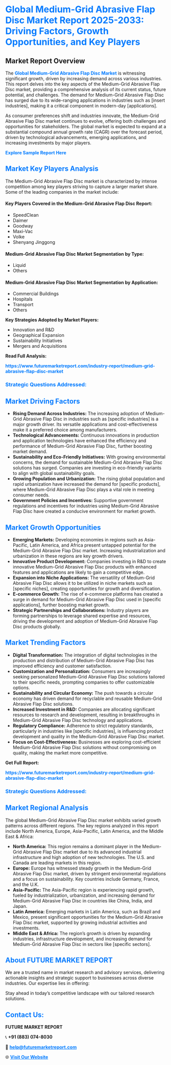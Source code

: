 <h1 style="color: #007BFF;">Global Medium-Grid Abrasive Flap Disc Market Report 2025-2033: Driving Factors, Growth Opportunities, and Key Players</h1>

<section id="overview">
<h2>Market Report Overview</h2>
<p>The <a href="https://www.futuremarketreport.com/industry-report/medium-grid-abrasive-flap-disc-market" style="color: #007BFF; text-decoration: none;"><strong>Global Medium-Grid Abrasive Flap Disc Market</strong></a> is witnessing significant growth, driven by increasing demand across various industries. This report delves into the key aspects of the Medium-Grid Abrasive Flap Disc market, providing a comprehensive analysis of its current status, future potential, and challenges. The demand for Medium-Grid Abrasive Flap Disc has surged due to its wide-ranging applications in industries such as [insert industries], making it a critical component in modern-day [applications].</p>
<p>As consumer preferences shift and industries innovate, the Medium-Grid Abrasive Flap Disc market continues to evolve, offering both challenges and opportunities for stakeholders. The global market is expected to expand at a substantial compound annual growth rate (CAGR) over the forecast period, driven by technological advancements, emerging applications, and increasing investments by major players.</p>
</section>

<section id="overview">
<p><a href="https://www.futuremarketreport.com/request-sample/reportId=31948" style="color: #007BFF; text-decoration: none;"><strong>Explore Sample Report Here</strong></a></p>
</section>

<section id="key-players">
<h2 style="color: #007BFF;">Market Key Players Analysis</h2>
<p>The Medium-Grid Abrasive Flap Disc market is characterized by intense competition among key players striving to capture a larger market share. Some of the leading companies in the market include:</p>
<h4>Key Players Covered in the Medium-Grid Abrasive Flap Disc Report:</h4>
<ul><li>SpeedClean</li><li>Daimer</li><li>Goodway</li><li>Maxi-Vac</li><li>Volke</li><li>Shenyang Jinggong</li></ul>
<h4>Medium-Grid Abrasive Flap Disc Market Segmentation by Type:</h4>
<ul><li>Liquid</li><li>Others</li></ul>

<h4>Medium-Grid Abrasive Flap Disc Market Segmentation by Application:</h4>
<ul><li>Commercial Buildings</li><li>Hospitals</li><li>Transport</li><li>Others</li></ul>
<p><strong>Key Strategies Adopted by Market Players:</strong></p>
<ul>
<li>Innovation and R&D</li>
<li>Geographical Expansion</li>
<li>Sustainability Initiatives</li>
<li>Mergers and Acquisitions</li>
</ul>
</section>

<section>
<p><strong>Read Full Analysis: </strong></p><a href="https://www.futuremarketreport.com/industry-report/medium-grid-abrasive-flap-disc-market" style="color: #007BFF; text-decoration: none;"><strong>https://www.futuremarketreport.com/industry-report/medium-grid-abrasive-flap-disc-market</strong></a>
<h3 style="color: #007BFF;">Strategic Questions Addressed:</h3>
</section>

<section id="driving-factors">
<h2 style="color: #007BFF;">Market Driving Factors</h2>
<ul>
<li><strong>Rising Demand Across Industries:</strong> The increasing adoption of Medium-Grid Abrasive Flap Disc in industries such as [specific industries] is a major growth driver. Its versatile applications and cost-effectiveness make it a preferred choice among manufacturers.</li>
<li><strong>Technological Advancements:</strong> Continuous innovations in production and application technologies have enhanced the efficiency and performance of Medium-Grid Abrasive Flap Disc, further boosting market demand.</li>
<li><strong>Sustainability and Eco-Friendly Initiatives:</strong> With growing environmental concerns, the demand for sustainable Medium-Grid Abrasive Flap Disc solutions has surged. Companies are investing in eco-friendly variants to align with global sustainability goals.</li>
<li><strong>Growing Population and Urbanization:</strong> The rising global population and rapid urbanization have increased the demand for [specific products], where Medium-Grid Abrasive Flap Disc plays a vital role in meeting consumer needs.</li>
<li><strong>Government Policies and Incentives:</strong> Supportive government regulations and incentives for industries using Medium-Grid Abrasive Flap Disc have created a conducive environment for market growth.</li>
</ul>
</section>

<section id="growth-opportunities">
<h2 style="color: #007BFF;">Market Growth Opportunities</h2>
<ul>
<li><strong>Emerging Markets:</strong> Developing economies in regions such as Asia-Pacific, Latin America, and Africa present untapped potential for the Medium-Grid Abrasive Flap Disc market. Increasing industrialization and urbanization in these regions are key growth drivers.</li>
<li><strong>Innovative Product Development:</strong> Companies investing in R&D to create innovative Medium-Grid Abrasive Flap Disc products with enhanced features and applications are likely to gain a competitive edge.</li>
<li><strong>Expansion into Niche Applications:</strong> The versatility of Medium-Grid Abrasive Flap Disc allows it to be utilized in niche markets such as [specific niches], creating opportunities for growth and diversification.</li>
<li><strong>E-commerce Growth:</strong> The rise of e-commerce platforms has created a surge in demand for Medium-Grid Abrasive Flap Disc used in [specific applications], further boosting market growth.</li>
<li><strong>Strategic Partnerships and Collaborations:</strong> Industry players are forming partnerships to leverage shared expertise and resources, driving the development and adoption of Medium-Grid Abrasive Flap Disc products globally.</li>
</ul>
</section>

<section id="trending-factors">
<h2 style="color: #007BFF;">Market Trending Factors</h2>
<ul>
<li><strong>Digital Transformation:</strong> The integration of digital technologies in the production and distribution of Medium-Grid Abrasive Flap Disc has improved efficiency and customer satisfaction.</li>
<li><strong>Customization and Personalization:</strong> Consumers are increasingly seeking personalized Medium-Grid Abrasive Flap Disc solutions tailored to their specific needs, prompting companies to offer customizable options.</li>
<li><strong>Sustainability and Circular Economy:</strong> The push towards a circular economy has driven demand for recyclable and reusable Medium-Grid Abrasive Flap Disc solutions.</li>
<li><strong>Increased Investment in R&D:</strong> Companies are allocating significant resources to research and development, resulting in breakthroughs in Medium-Grid Abrasive Flap Disc technology and applications.</li>
<li><strong>Regulatory Compliance:</strong> Adherence to strict regulatory standards, particularly in industries like [specific industries], is influencing product development and quality in the Medium-Grid Abrasive Flap Disc market.</li>
<li><strong>Focus on Cost-Effectiveness:</strong> Businesses are exploring cost-efficient Medium-Grid Abrasive Flap Disc solutions without compromising on quality, making the market more competitive.</li>
</ul>
</section>

<section>
<p><strong>Get Full Report: </strong></p><a href="https://www.futuremarketreport.com/industry-report/medium-grid-abrasive-flap-disc-market" style="color: #007BFF; text-decoration: none;"><strong>https://www.futuremarketreport.com/industry-report/medium-grid-abrasive-flap-disc-market</strong></a>
<h3 style="color: #007BFF;">Strategic Questions Addressed:</h3>
</section>


<section id="regional-analysis">
<h2 style="color: #007BFF;">Market Regional Analysis</h2>
<p>The global Medium-Grid Abrasive Flap Disc market exhibits varied growth patterns across different regions. The key regions analyzed in this report include North America, Europe, Asia-Pacific, Latin America, and the Middle East & Africa:</p>
<ul>
<li><strong>North America:</strong> This region remains a dominant player in the Medium-Grid Abrasive Flap Disc market due to its advanced industrial infrastructure and high adoption of new technologies. The U.S. and Canada are leading markets in this region.</li>
<li><strong>Europe:</strong> Europe has witnessed steady growth in the Medium-Grid Abrasive Flap Disc market, driven by stringent environmental regulations and a focus on sustainability. Key countries include Germany, France, and the U.K.</li>
<li><strong>Asia-Pacific:</strong> The Asia-Pacific region is experiencing rapid growth, fueled by industrialization, urbanization, and increasing demand for Medium-Grid Abrasive Flap Disc in countries like China, India, and Japan.</li>
<li><strong>Latin America:</strong> Emerging markets in Latin America, such as Brazil and Mexico, present significant opportunities for the Medium-Grid Abrasive Flap Disc market, supported by growing industrial activities and investments.</li>
<li><strong>Middle East & Africa:</strong> The region’s growth is driven by expanding industries, infrastructure development, and increasing demand for Medium-Grid Abrasive Flap Disc in sectors like [specific sectors].</li>
</ul>
</section>

<footer>
<h2 style="color: #007BFF;">About FUTURE MARKET REPORT</h2>
<p>We are a trusted name in market research and advisory services, delivering actionable insights and strategic support to businesses across diverse industries. Our expertise lies in offering:</p>

<p>Stay ahead in today’s competitive landscape with our tailored research solutions.</p>

<h2 style="color: #007BFF;">Contact Us:</h2>
<p><strong>FUTURE MARKET REPORT</strong></p>
<p>📞 <strong>+91 (883) 074-8030</strong></p>
<p>📧 <strong><a href="mailto:help@futuremarketreport.com" style="color: #007BFF;">help@futuremarketreport.com</a></strong></p>
<p>🌐 <strong><a href="https://www.futuremarketreport.com/" style="color: #007BFF;">Visit Our Website</a></strong></p>
</footer>